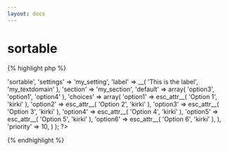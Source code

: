```yaml
---
layout: docs
---
```


# sortable

{% highlight php %}
<?php
Kirki::add_field( 'my_config', array(
	'type'        => 'sortable',
	'settings'    => 'my_setting',
	'label'       => __( 'This is the label', 'my_textdomain' ),
	'section'     => 'my_section',
	'default'     => array(
		'option3',
		'option1',
		'option4'
	),
	'choices'     => array(
		'option1' => esc_attr__( 'Option 1', 'kirki' ),
		'option2' => esc_attr__( 'Option 2', 'kirki' ),
		'option3' => esc_attr__( 'Option 3', 'kirki' ),
		'option4' => esc_attr__( 'Option 4', 'kirki' ),
		'option5' => esc_attr__( 'Option 5', 'kirki' ),
		'option6' => esc_attr__( 'Option 6', 'kirki' ),
	),
	'priority'    => 10,
) );
?>
{% endhighlight %}
